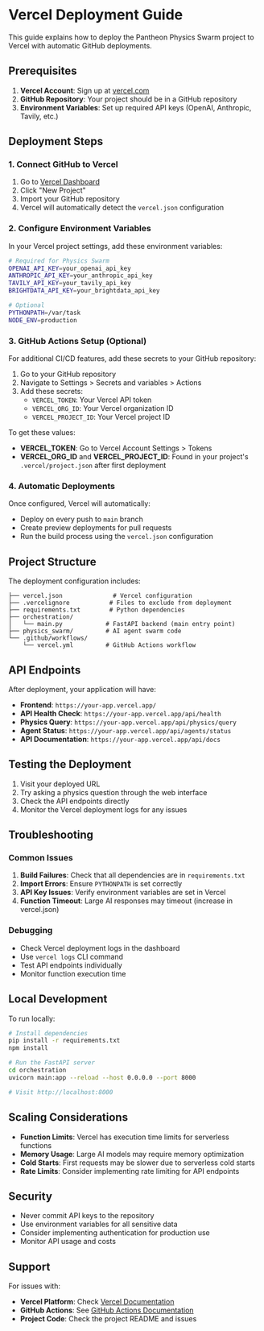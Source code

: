 # Vercel Deployment Guide

This guide explains how to deploy the Pantheon Physics Swarm project to Vercel with automatic GitHub deployments.

## Prerequisites

1. **Vercel Account**: Sign up at [vercel.com](https://vercel.com)
2. **GitHub Repository**: Your project should be in a GitHub repository
3. **Environment Variables**: Set up required API keys (OpenAI, Anthropic, Tavily, etc.)

## Deployment Steps

### 1. Connect GitHub to Vercel

1. Go to [Vercel Dashboard](https://vercel.com/dashboard)
2. Click "New Project"
3. Import your GitHub repository
4. Vercel will automatically detect the `vercel.json` configuration

### 2. Configure Environment Variables

In your Vercel project settings, add these environment variables:

```bash
# Required for Physics Swarm
OPENAI_API_KEY=your_openai_api_key
ANTHROPIC_API_KEY=your_anthropic_api_key
TAVILY_API_KEY=your_tavily_api_key
BRIGHTDATA_API_KEY=your_brightdata_api_key

# Optional
PYTHONPATH=/var/task
NODE_ENV=production
```

### 3. GitHub Actions Setup (Optional)

For additional CI/CD features, add these secrets to your GitHub repository:

1. Go to your GitHub repository
2. Navigate to Settings > Secrets and variables > Actions
3. Add these secrets:
   - `VERCEL_TOKEN`: Your Vercel API token
   - `VERCEL_ORG_ID`: Your Vercel organization ID
   - `VERCEL_PROJECT_ID`: Your Vercel project ID

To get these values:
- **VERCEL_TOKEN**: Go to Vercel Account Settings > Tokens
- **VERCEL_ORG_ID** and **VERCEL_PROJECT_ID**: Found in your project's `.vercel/project.json` after first deployment

### 4. Automatic Deployments

Once configured, Vercel will automatically:
- Deploy on every push to `main` branch
- Create preview deployments for pull requests
- Run the build process using the `vercel.json` configuration

## Project Structure

The deployment configuration includes:

```
├── vercel.json              # Vercel configuration
├── .vercelignore           # Files to exclude from deployment
├── requirements.txt        # Python dependencies
├── orchestration/
│   └── main.py            # FastAPI backend (main entry point)
├── physics_swarm/         # AI agent swarm code
└── .github/workflows/
    └── vercel.yml         # GitHub Actions workflow
```

## API Endpoints

After deployment, your application will have:

- **Frontend**: `https://your-app.vercel.app/`
- **API Health Check**: `https://your-app.vercel.app/api/health`
- **Physics Query**: `https://your-app.vercel.app/api/physics/query`
- **Agent Status**: `https://your-app.vercel.app/api/agents/status`
- **API Documentation**: `https://your-app.vercel.app/api/docs`

## Testing the Deployment

1. Visit your deployed URL
2. Try asking a physics question through the web interface
3. Check the API endpoints directly
4. Monitor the Vercel deployment logs for any issues

## Troubleshooting

### Common Issues

1. **Build Failures**: Check that all dependencies are in `requirements.txt`
2. **Import Errors**: Ensure `PYTHONPATH` is set correctly
3. **API Key Issues**: Verify environment variables are set in Vercel
4. **Function Timeout**: Large AI responses may timeout (increase in vercel.json)

### Debugging

- Check Vercel deployment logs in the dashboard
- Use `vercel logs` CLI command
- Test API endpoints individually
- Monitor function execution time

## Local Development

To run locally:

```bash
# Install dependencies
pip install -r requirements.txt
npm install

# Run the FastAPI server
cd orchestration
uvicorn main:app --reload --host 0.0.0.0 --port 8000

# Visit http://localhost:8000
```

## Scaling Considerations

- **Function Limits**: Vercel has execution time limits for serverless functions
- **Memory Usage**: Large AI models may require memory optimization
- **Cold Starts**: First requests may be slower due to serverless cold starts
- **Rate Limits**: Consider implementing rate limiting for API endpoints

## Security

- Never commit API keys to the repository
- Use environment variables for all sensitive data
- Consider implementing authentication for production use
- Monitor API usage and costs

## Support

For issues with:
- **Vercel Platform**: Check [Vercel Documentation](https://vercel.com/docs)
- **GitHub Actions**: See [GitHub Actions Documentation](https://docs.github.com/en/actions)
- **Project Code**: Check the project README and issues 